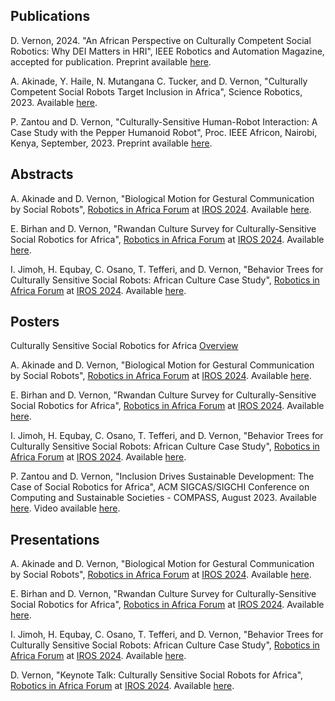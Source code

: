 ## Publications

D. Vernon, 2024. "An African Perspective on Culturally Competent Social Robotics: Why DEI Matters in HRI", IEEE Robotics and Automation Magazine, accepted for publication. Preprint available [here](https://cssr4africa.github.io/publications/2024_Vernon.pdf).

A. Akinade, Y. Haile, N. Mutangana C. Tucker, and D. Vernon, "Culturally Competent Social Robots Target Inclusion in Africa", Science Robotics, 2023.  Available [here](https://cssr4africa.github.io/publications/2023_Akinade_et_al.pdf).

P. Zantou and D. Vernon, "Culturally-Sensitive Human-Robot Interaction: A Case Study with the Pepper Humanoid Robot", Proc. IEEE Africon, Nairobi, Kenya, September, 2023. Preprint available [here](https://cssr4africa.github.io/publications/2023_Zantou_Vernon_Africon.pdf).


## Abstracts

A. Akinade and D. Vernon, "Biological Motion for Gestural Communication by Social Robots", [Robotics in Africa Forum](https://africarobotics.github.io/iros2024/) at [IROS 2024](https://iros2024-abudhabi.org/). Available [here](https://cssr4africa.github.io/abstracts/2024_Robotics_in_Africa_Forum_IROS_Akinade_Vernon_abstract.pdf).  

E. Birhan and D. Vernon, "Rwandan Culture Survey for Culturally-Sensitive Social Robotics for Africa", [Robotics in Africa Forum](https://africarobotics.github.io/iros2024/) at [IROS 2024](https://iros2024-abudhabi.org/). Available [here](https://cssr4africa.github.io/abstracts/2024_Robotics_in_Africa_Forum_IROS_Birhan_Vernon_abstract.pdf).  

I. Jimoh, H. Equbay, C. Osano, T. Tefferi, and D. Vernon, "Behavior Trees for Culturally Sensitive Social Robots: African Culture Case Study", [Robotics in Africa Forum](https://africarobotics.github.io/iros2024/) at [IROS 2024](https://iros2024-abudhabi.org/). Available [here](https://cssr4africa.github.io/abstracts/2024_Robotics_in_Africa_Forum_IROS_Jimoh_et_al_abstract.pdf).  


## Posters

Culturally Sensitive Social Robotics for Africa [Overview](https://cssr4africa.github.io/posters/CSSR4Africa_Overview.pdf)

A. Akinade and D. Vernon, "Biological Motion for Gestural Communication by Social Robots", [Robotics in Africa Forum](https://africarobotics.github.io/iros2024/) at [IROS 2024](https://iros2024-abudhabi.org/). Available [here](https://cssr4africa.github.io/posters/2024_Robotics_in_Africa_Forum_IROS_Akinade_Vernon_poster.pdf).  

E. Birhan and D. Vernon, "Rwandan Culture Survey for Culturally-Sensitive Social Robotics for Africa", [Robotics in Africa Forum](https://africarobotics.github.io/iros2024/) at [IROS 2024](https://iros2024-abudhabi.org/). Available [here](https://cssr4africa.github.io/posters/2024_Robotics_in_Africa_Forum_IROS_Birhan_Vernon_poster.pdf).  

I. Jimoh, H. Equbay, C. Osano, T. Tefferi, and D. Vernon, "Behavior Trees for Culturally Sensitive Social Robots: African Culture Case Study", [Robotics in Africa Forum](https://africarobotics.github.io/iros2024/) at [IROS 2024](https://iros2024-abudhabi.org/). Available [here](https://cssr4africa.github.io/posters/2024_Robotics_in_Africa_Forum_IROS_Jimoh_et_al_poster.pdf).  

P. Zantou and D. Vernon, "Inclusion Drives Sustainable Development: The Case of Social Robotics for Africa", ACM SIGCAS/SIGCHI Conference on Computing and Sustainable Societies - COMPASS, August 2023. Available [here](https://cssr4africa.github.io/posters/2023_Zantou_Vernon_COMPASS.pdf). Video available [here](https://cssr4africa.github.io/videos/COMPASS_2023.mp4).


## Presentations

A. Akinade and D. Vernon, "Biological Motion for Gestural Communication by Social Robots", [Robotics in Africa Forum](https://africarobotics.github.io/iros2024/) at [IROS 2024](https://iros2024-abudhabi.org/). Available [here](https://cssr4africa.github.io/presentations/2024_Robotics_in_Africa_Forum_IROS_Akinade_Vernon_lightning_presentation.pdf).  

E. Birhan and D. Vernon, "Rwandan Culture Survey for Culturally-Sensitive Social Robotics for Africa", [Robotics in Africa Forum](https://africarobotics.github.io/iros2024/) at [IROS 2024](https://iros2024-abudhabi.org/). Available [here](https://cssr4africa.github.io/presentations/2024_Robotics_in_Africa_Forum_IROS_Birhan_Vernon_lightning_presentation.pdf).  

I. Jimoh, H. Equbay, C. Osano, T. Tefferi, and D. Vernon, "Behavior Trees for Culturally Sensitive Social Robots: African Culture Case Study", [Robotics in Africa Forum](https://africarobotics.github.io/iros2024/) at [IROS 2024](https://iros2024-abudhabi.org/). Available [here](https://cssr4africa.github.io/presentations/2024_Robotics_in_Africa_Forum_IROS_Jimoh_et_al_lightning_presentation.pdf).  

D. Vernon, "Keynote Talk: Culturally Sensitive Social Robots for Africa", [Robotics in Africa Forum](https://africarobotics.github.io/iros2024/) at [IROS 2024](https://iros2024-abudhabi.org/). Available [here](https://cssr4africa.github.io/presentations/2024_Robotics_in_Africa_Forum_IROS_Vernon_keynote_presentation.pdf).  

